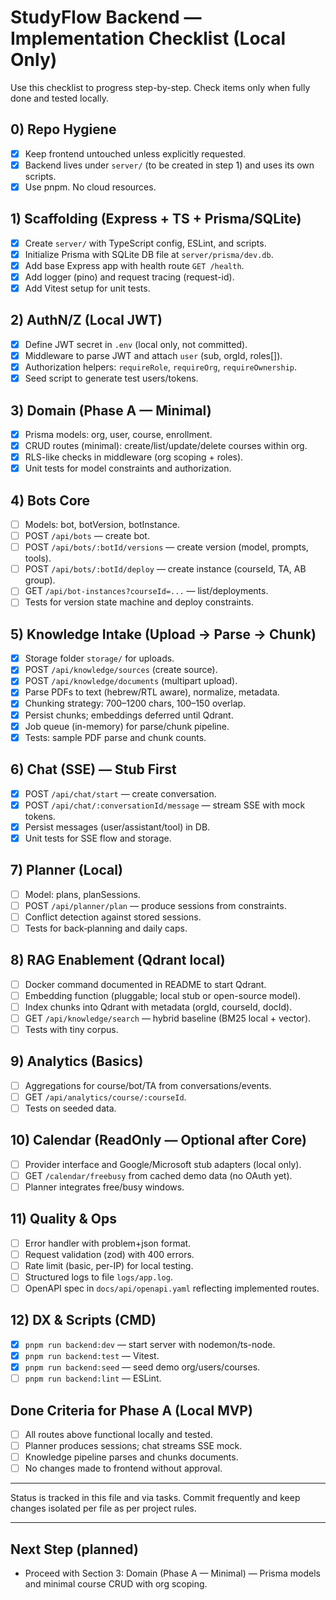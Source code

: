 # StudyFlow Backend — Implementation Checklist (Local Only)

Use this checklist to progress step-by-step. Check items only when fully done and tested locally.

## 0) Repo Hygiene
- [x] Keep frontend untouched unless explicitly requested.
- [x] Backend lives under `server/` (to be created in step 1) and uses its own scripts.
- [x] Use pnpm. No cloud resources.

## 1) Scaffolding (Express + TS + Prisma/SQLite)
- [x] Create `server/` with TypeScript config, ESLint, and scripts.
- [x] Initialize Prisma with SQLite DB file at `server/prisma/dev.db`.
- [x] Add base Express app with health route `GET /health`.
- [x] Add logger (pino) and request tracing (request-id).
- [x] Add Vitest setup for unit tests.

## 2) AuthN/Z (Local JWT)
- [x] Define JWT secret in `.env` (local only, not committed).
- [x] Middleware to parse JWT and attach `user` (sub, orgId, roles[]).
- [x] Authorization helpers: `requireRole`, `requireOrg`, `requireOwnership`.
- [x] Seed script to generate test users/tokens.

## 3) Domain (Phase A — Minimal)
- [x] Prisma models: org, user, course, enrollment.
- [x] CRUD routes (minimal): create/list/update/delete courses within org.
- [x] RLS-like checks in middleware (org scoping + roles).
- [x] Unit tests for model constraints and authorization.

## 4) Bots Core
- [ ] Models: bot, botVersion, botInstance.
- [ ] POST `/api/bots` — create bot.
- [ ] POST `/api/bots/:botId/versions` — create version (model, prompts, tools).
- [ ] POST `/api/bots/:botId/deploy` — create instance (courseId, TA, AB group).
- [ ] GET `/api/bot-instances?courseId=...` — list/deployments.
- [ ] Tests for version state machine and deploy constraints.

## 5) Knowledge Intake (Upload → Parse → Chunk)
- [x] Storage folder `storage/` for uploads.
- [x] POST `/api/knowledge/sources` (create source).
- [x] POST `/api/knowledge/documents` (multipart upload).
- [x] Parse PDFs to text (hebrew/RTL aware), normalize, metadata.
- [x] Chunking strategy: 700–1200 chars, 100–150 overlap.
- [x] Persist chunks; embeddings deferred until Qdrant.
- [x] Job queue (in-memory) for parse/chunk pipeline.
- [x] Tests: sample PDF parse and chunk counts.

## 6) Chat (SSE) — Stub First
- [x] POST `/api/chat/start` — create conversation.
- [x] POST `/api/chat/:conversationId/message` — stream SSE with mock tokens.
- [x] Persist messages (user/assistant/tool) in DB.
- [x] Unit tests for SSE flow and storage.

## 7) Planner (Local)
- [ ] Model: plans, planSessions.
- [ ] POST `/api/planner/plan` — produce sessions from constraints.
- [ ] Conflict detection against stored sessions.
- [ ] Tests for back‑planning and daily caps.

## 8) RAG Enablement (Qdrant local)
- [ ] Docker command documented in README to start Qdrant.
- [ ] Embedding function (pluggable; local stub or open-source model).
- [ ] Index chunks into Qdrant with metadata (orgId, courseId, docId).
- [ ] GET `/api/knowledge/search` — hybrid baseline (BM25 local + vector).
- [ ] Tests with tiny corpus.

## 9) Analytics (Basics)
- [ ] Aggregations for course/bot/TA from conversations/events.
- [ ] GET `/api/analytics/course/:courseId`.
- [ ] Tests on seeded data.

## 10) Calendar (ReadOnly — Optional after Core)
- [ ] Provider interface and Google/Microsoft stub adapters (local only).
- [ ] GET `/calendar/freebusy` from cached demo data (no OAuth yet).
- [ ] Planner integrates free/busy windows.

## 11) Quality & Ops
- [ ] Error handler with problem+json format.
- [ ] Request validation (zod) with 400 errors.
- [ ] Rate limit (basic, per-IP) for local testing.
- [ ] Structured logs to file `logs/app.log`.
- [ ] OpenAPI spec in `docs/api/openapi.yaml` reflecting implemented routes.

## 12) DX & Scripts (CMD)
- [x] `pnpm run backend:dev` — start server with nodemon/ts-node.
- [x] `pnpm run backend:test` — Vitest.
- [x] `pnpm run backend:seed` — seed demo org/users/courses.
- [ ] `pnpm run backend:lint` — ESLint.

## Done Criteria for Phase A (Local MVP)
- [ ] All routes above functional locally and tested.
- [ ] Planner produces sessions; chat streams SSE mock.
- [ ] Knowledge pipeline parses and chunks documents.
- [ ] No changes made to frontend without approval.

---

Status is tracked in this file and via tasks. Commit frequently and keep changes isolated per file as per project rules.

---

## Next Step (planned)
- Proceed with Section 3: Domain (Phase A — Minimal) — Prisma models and minimal course CRUD with org scoping.
